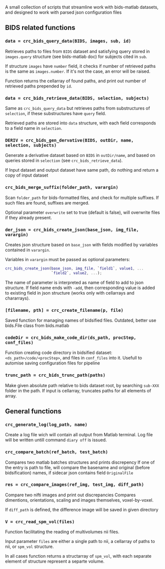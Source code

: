 A small collection of scripts that streamline work with bids-matlab datasets,
and designed to work with parsed json configuration files

## BIDS related functions

### `data = crc_bids_query_data(BIDS, images, sub, id)`

Retrieves paths to files from `BIDS` dataset and satisfying
query stored in `images.query` structure (see bids-matlab doc)
for subjects cited in `sub`. 

If structure `images` have `number` field, it checks if 
number of retrieved paths is the same as `images.number`.
If it's not the case, an error will be raised.

Function returns the cellarray of found paths, and print out
number of retrieved paths prepended by `id`.


### `data = crc_bids_retrieve_data(BIDS, selection, subjects)`

Same as `crc_bids_query_data` but retrieves paths from substructures
of `selection`, if these substructures have `query` field.

Retrieved paths are stored into `data` structure, with each field
corresponds to a field name in `selection`.


###  `DERIV = crc_bids_gen_dervative(BIDS, outDir, name, selection, subjects)`

Generate a derivative dataset based on `BIDS` in `outDir/name`, and based
on queries stored in `selection` (see `crc_bids_retrieve_data`).

If Input dataset and output dataset have same path, do nothing and return a copy
of input dataset


### `crc_bids_merge_suffix(folder_path, varargin)`

Scan `folder_path` for bids-formatted files, and check for
multiple suffixes. 
If such files are found, suffixes are merged.

Optional parameter `overwrite` set to true (default is false),
will overwrite files if they already present.


### `der_json = crc_bids_create_json(base_json, img_file, varargin)`

Creates json structure based on `base_json` with fields modified
by variables contained in `varargin`.

Variables in `varargin` must be passed as optional parameters:
```matlab
crc_bids_create_json(base_json, img_file, `field1`, value1, ...
                     `field2`, value2, ...);
```

The name of parameter is interpreted as name of field to add to
json structure.
If field name ends with `-add`, then corresponding value is added
to existing field in json structure 
(works only with cellarrays and chararrays).

### `[filename, pth] = crc_create_filename(p, file)`

Saved function for managing names of bidsified files.
Outdated, better use bids.File class from bids.matlab


### `codeDir = crc_bids_make_code_dir(ds_path, procStep, conf_files)`

Function creating code directory in bidsified dataset:
`<ds_path>/code/<procStep>`, and files in `conf_files` into it.
Usefull to automise saving configuration files for pipeline

### `trunc_path = crc_bids_trunc_path(paths)`

Make given absolute path relative to bids dataset root, by
searching `sub-XXX` folder in the path.
If input is cellarray, truncates paths for all elements of array.


## General functions

### `crc_generate_log(log_path, name)`

Create a log file wich will contain all output from Matlab terminal.
Log file will be written untill command `diary off` is issued.

### `crc_compare_batch(ref_batch, test_batch)`

Compares two matlab batches structures and prints discrepency
If one of the entry is path to file, will compare the basename
and original (before bidsification) names, if sidecar json
contains field `OriginalFile`

### `res = crc_compare_images(ref_img, test_img, diff_path)`

Compare two nifti images and print out discrepancies
Compares dimentions, orientations, scaling and images
themselves, voxel-by-voxel.

If `diff_path` is defined, the difference image will
be saved in given directory

### `V = crc_read_spm_vol(files)`

Function facilitating the reading of multivolumes
nii files.
 
Input parameter `files` are either a single path to
nii, a cellarray of paths to nii, or `spm_vol` structure.

In all cases function returns a structarray of `spm_vol`,
with each separate element of structure represent a separte
volume.
